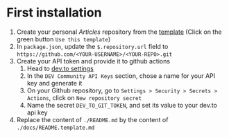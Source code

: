 # First installation

1. Create your personal _Articles_ repository from the [template](https://github.com/Kumo-by-Theodo/articles) (Click on the green button `Use this template`)
2. In `package.json`, update the `$.repository.url` field to `https://github.com/<YOUR-USERNAME>/<YOUR-REPO>.git`
3. Create your API token and provide it to github actions
   1. Head to [dev.to settings](https://dev.to/settings/account)
   2. In the `DEV Community API Keys` section, chose a name for your API key and generate it
   3. On your Github repository, go to `Settings > Security > Secrets > Actions`, click on `New repository secret`
   4. Name the secret `DEV_TO_GIT_TOKEN`, and set its value to your dev.to api key
4. Replace the content of `./README.md` by the content of `./docs/README.template.md`
